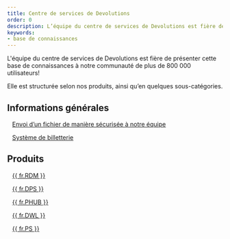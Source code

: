 ```yaml
---
title: Centre de services de Devolutions
order: 0
description: L’équipe du centre de services de Devolutions est fière de présenter cette base de connaissances à notre communauté de plus de 800 000 utilisateurs!
keywords:
- base de connaissances
---
```

L'équipe du centre de services de Devolutions est fière de présenter cette base de connaissances à notre communauté de plus de 800 000 utilisateurs!  

Elle est structurée selon nos produits, ainsi qu’en quelques sous-catégories.  

## Informations générales 
&nbsp; &nbsp;[Envoi d’un fichier de manière sécurisée à notre équipe](/fr/kb/devolutions-customer-success/securely-send-file/)  

&nbsp; &nbsp;[Système de billetterie](/fr/kb/devolutions-customer-success/ticketing-system/)  

## Produits 
&nbsp; &nbsp;[{{ fr.RDM }}](/fr/kb/remote-desktop-manager/)  

&nbsp; &nbsp;[{{ fr.DPS }}](/fr/kb/devolutions-server/)  

&nbsp; &nbsp;[{{ fr.PHUB }}](/fr/kb/password-hub/)  

&nbsp; &nbsp;[{{ fr.DWL }}](/fr/kb/devolutions-web-login/)  

&nbsp; &nbsp;[{{ fr.PS }}](/fr/kb/devolutions-powershell/)
